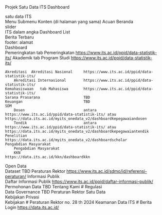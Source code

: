 Projek Satu Data ITS Dashboard

satu data ITS			
Menu	Submenu	Konten (di halaman yang sama)	Acuan
Beranda			
		slider	
		ITS dalam angka	
		Dashboard List	
		Berita Terbaru	
		footer: alamat	
Dashboard			
	Pemeringkatan	tab Pemeringkatan	https://www.its.ac.id/ppid/data-statistik-its/
	Akademik	tab Program Studi	    https://www.its.ac.id/ppid/data-statistik-its/
			
	Akreditasi	Akreditasi Nasional 	https://www.its.ac.id/ppid/data-statistik-its/
		Akreditasi Internasional	    https://www.its.ac.id/ppid/data-statistik-its/
	Kemahasiswaan	tab Mahasiswa   	https://www.its.ac.id/ppid/data-statistik-its/
	Sarana Prasarana		            TBD
	Keuangan		                    TBD
	SDM		
		Dosen	                        antara https://www.its.ac.id/ppid/data-statistik-its/ atau https://data.its.ac.id/myits_onedata_v2/dashboardkepegawaiandosen
		Tendik	                        antara https://www.its.ac.id/ppid/data-statistik-its/ atau https://data.its.ac.id/myits_onedata_v2/dashboardkepegawaiantendik
	Penelitian		                    https://data.its.ac.id/myits_onedata_v2/dashboardscholar
	Pengabdian Masyarakat		
		Pengabdian Masyarakat	
		KKN	                            https://data.its.ac.id/kkn/dashboardkkn
Open Data 			
	Dataset		                        TBD
	Peraturan Rektor		            https://www.its.ac.id/sdmo/id/referensi-peraturan/
	Informasi Publik		
		Daftar Informasi Publik	        https://www.its.ac.id/ppid/daftar-informasi-publik/
	Permohonan Data		                TBD
	Tentang Kami		                #
	Regulasi		
		Data Governance	TBD
		Peraturan Rektor Satu Data	
	Kebijakan Privasi		
		Kebijakan	                    #
		Peraturan Rektor no. 28 th 2024 Keamanan Data ITS	#
Berita			
Login			https://data.its.ac.id/ 